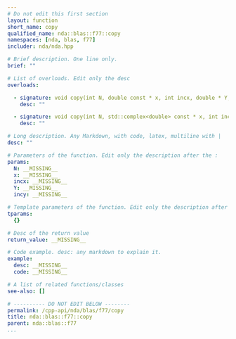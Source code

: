```yaml
---
# Do not edit this first section
layout: function
short_name: copy
qualified_name: nda::blas::f77::copy
namespaces: [nda, blas, f77]
includer: nda/nda.hpp

# Brief description. One line only.
brief: ""

# List of overloads. Edit only the desc
overloads:

  - signature: void copy(int N, double const * x, int incx, double * Y, int incy)
    desc: ""

  - signature: void copy(int N, std::complex<double> const * x, int incx, std::complex<double> * Y, int incy)
    desc: ""

# Long description. Any Markdown, with code, latex, multiline with |
desc: ""

# Parameters of the function. Edit only the description after the :
params:
  N: __MISSING__
  x: __MISSING__
  incx: __MISSING__
  Y: __MISSING__
  incy: __MISSING__

# Template parameters of the function. Edit only the description after the :
tparams:
  {}

# Desc of the return value
return_value: __MISSING__

# Code example. desc: any markdown to explain it.
example:
  desc: __MISSING__
  code: __MISSING__

# A list of related functions/classes
see-also: []

# ---------- DO NOT EDIT BELOW --------
permalink: /cpp-api/nda/blas/f77/copy
title: nda::blas::f77::copy
parent: nda::blas::f77
...
```


